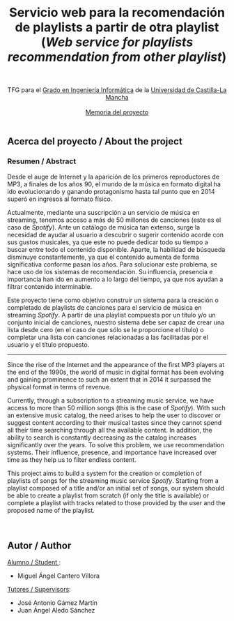 <div id="top"></div>

<!-- PROJECT LOGO -->
<br />
<div align="center">
  <h1 align="center">Servicio web para la recomendación de playlists a partir de otra playlist (<i>Web service for playlists recommendation from other playlist</i>)</h1>

  <br>
  
  <p align="center">
    TFG para el <a href="https://esiiab.uclm.es/grado/datos.php">Grado en Ingeniería Informática</a> de la <a href="https://www.uclm.es">Universidad de Castilla-La Mancha</a>
    <br />
    <br />
    <a href="docs/Memoria.pdf">Memoria del proyecto</a>
    <br><br>
  </p>
</div>


<!-- ABOUT THE PROJECT -->
## Acerca del proyecto / About the project

### Resumen / Abstract

Desde el auge de Internet y la aparición de los primeros reproductores de MP3, a finales de los años 90, el mundo de la música en formato digital ha ido evolucionando y ganando protagonismo hasta tal punto que en 2014 superó en ingresos al formato físico.

Actualmente, mediante una suscripción a un servicio de música en streaming, tenemos acceso a más de 50 millones de canciones (este es el caso de _Spotify_). Ante un catálogo de música tan extenso, surge la necesidad de ayudar al usuario a descubrir o sugerir contenido acorde con sus gustos musicales, ya que este no puede dedicar todo su tiempo a buscar entre todo el contenido disponible. Aparte, la habilidad de búsqueda disminuye constantemente, ya que el contenido aumenta de forma significativa conforme pasan los años. Para solucionar este problema, se hace uso de los sistemas de recomendación. Su influencia, presencia e importancia han ido en aumento a lo largo del tiempo, ya que nos ayudan a filtrar contenido interminable.

Este proyecto tiene como objetivo construir un sistema para la creación o completado de playlists de canciones para el servicio de música en streaming _Spotify_. A partir de una playlist compuesta por un título y/o un conjunto inicial de canciones, nuestro sistema debe ser capaz de crear una lista desde cero (en el caso de que sólo se le proporcione el título) o completar una lista con canciones relacionadas a las facilitadas por el usuario y el título propuesto.

---

Since the rise of the Internet and the appearance of the first MP3 players at the end of the 1990s, the world of music in digital format has been evolving and gaining prominence to such an extent that in 2014 it surpassed the physical format in terms of revenue.

Currently, through a subscription to a streaming music service, we have access to more than 50 million songs (this is the case of _Spotify_). With such an extensive music catalog, the need arises to help the user to discover or suggest content according to their musical tastes since they cannot spend all their time searching through all the available content. In addition, the ability to search is constantly decreasing as the catalog increases significantly over the years. To solve this problem, we use recommendation systems. Their influence, presence, and importance have increased over time as they help us to filter endless content.

This project aims to build a system for the creation or completion of playlists of songs for the streaming music service _Spotify_. Starting from a playlist composed of a title and/or an initial set of songs, our system should be able to create a playlist from scratch (if only the title is available) or complete a playlist with tracks related to those provided by the user and the proposed name of the playlist.


<br>

## Autor / Author
<u>Alumno / Student </u>:
* Miguel Ángel Cantero Víllora

<u>Tutores / Supervisors</u>:
* José Antonio Gámez Martín
* Juan Ángel Aledo Sánchez

<br>
